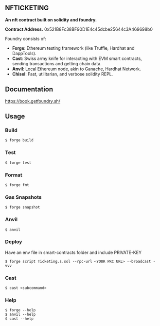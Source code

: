 ## NFTICKETING

**An nft contract built on solidity and foundry.**


**Contract Address.**
0x521B8Fc38BF90D1E4c45dcbe25644c3A469698b0

Foundry consists of:

-   **Forge**: Ethereum testing framework (like Truffle, Hardhat and DappTools).
-   **Cast**: Swiss army knife for interacting with EVM smart contracts, sending transactions and getting chain data.
-   **Anvil**: Local Ethereum node, akin to Ganache, Hardhat Network.
-   **Chisel**: Fast, utilitarian, and verbose solidity REPL.

## Documentation

https://book.getfoundry.sh/

## Usage

### Build

```shell
$ forge build
```

### Test

```shell
$ forge test
```

### Format

```shell
$ forge fmt
```

### Gas Snapshots

```shell
$ forge snapshot
```

### Anvil

```shell
$ anvil
```


### Deploy
Have an env file in smart-contracts folder and include PRIVATE-KEY 

```shell
$ forge script Ticketing.s.sol --rpc-url <YOUR PRC URL> --broadcast -vvv
```

### Cast

```shell
$ cast <subcommand>
```

### Help

```shell
$ forge --help
$ anvil --help
$ cast --help
```
